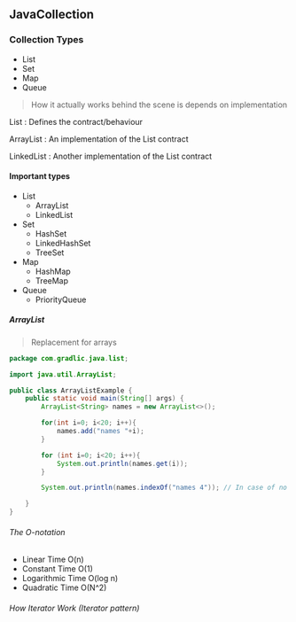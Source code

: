 ## JavaCollection

### Collection Types

- List
- Set
- Map
- Queue

> How it actually works behind the scene is depends on implementation

List : Defines the contract/behaviour

ArrayList : An implementation of the List contract

LinkedList : Another implementation of the List contract

#### Important types

- List
    - ArrayList
    - LinkedList
- Set
    - HashSet
    - LinkedHashSet
    - TreeSet
- Map
    - HashMap
    - TreeMap
- Queue
    - PriorityQueue

##### ArrayList
> Replacement for arrays

```java
package com.gradlic.java.list;

import java.util.ArrayList;

public class ArrayListExample {
    public static void main(String[] args) {
        ArrayList<String> names = new ArrayList<>();

        for(int i=0; i<20; i++){
            names.add("names "+i);
        }

        for (int i=0; i<20; i++){
            System.out.println(names.get(i));
        }

        System.out.println(names.indexOf("names 4")); // In case of no match it will print -1

    }
}

```

###### The O-notation

- Linear Time O(n)
- Constant Time O(1)
- Logarithmic Time O(log n)
- Quadratic Time O(N^2)


###### How Iterator Work (Iterator pattern)


